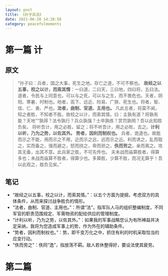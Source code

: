 ```yaml
---
layout: post
title: 《孙子兵法》
date: 2021-06-28 14:28:58
category: peacefulmoments
---
```


# 第一篇 计
## 原文
> “孙子曰：兵者，国之大事，死生之地，存亡之道，不可不察也。
> **故经之以五事，校之以计，而索其情**：一曰道，二曰天，三曰地，四曰将，五曰法。道者，令民与上同意也，可以与之死，可以与之生，而不畏危也。天者，阴阳、寒暑、时制也。地者，高下、远近、险易、广狭、死生也。将者，智、信、仁、勇、严也。**法者，曲制、官道、主用也。** 凡此五者，将莫不闻，知之者胜，不知者不胜。故校之以计，而索其情。曰：主孰有道？将孰有能？天地”“孰得？法令孰行？兵众孰强？士卒孰练？赏罚孰明？吾以此知胜负矣。
> 将听吾计，用之必胜，留之；将不听吾计，用之必败，去之。**计利以听，乃为之势，以佐其外。** **势者，因利而制权也。** 兵者，诡道也。故能而示之不能，用而示之不用，近而示之远，远而示之近。利而诱之，乱而取之，实而备之，强而避之，怒而挠之，卑而骄之，**佚而劳之**，亲而离之。攻其无备，出其不意。此兵家之胜，不可先传也。
> 夫未战而庙算胜者，得算多也；未战而庙算不胜者，得算少也。多算胜，少算不胜，而况无算乎！吾以此观之，胜负见矣。”
## 笔记
+ “故经之以五事，校之以计，而索其情。”：以五个方面为提纲，考虑双方的具体条件，从而来探讨战争胜负的情形。
+ “法者，曲制、官道、主用也。”：所谓“法”，指军队人马的组织整编制度，不同军官的职责范围规定、军需物资的配给供应的管理制度。
+ “计利以听，乃为之势，以佐其外。”：如果我的军事战略您认为有所裨益并决定采纳，我将为您造成军事上的势，作为外在的辅助条件。
+ “势者，因利而制权也。”：势，即千变万化之中，抓住有利的时机采取恰当的应变行动。
+ "佚而劳之"：佚同“逸”，指放荡不羁。敌人若休整得好，要设法使其疲劳。

# 第二篇
